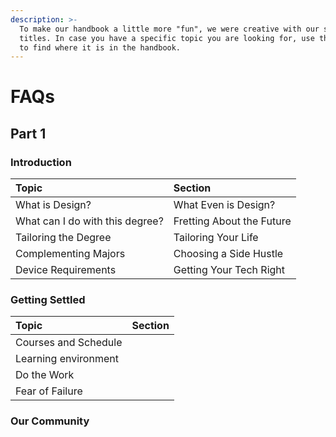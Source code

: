 ```yaml
---
description: >-
  To make our handbook a little more "fun", we were creative with our section
  titles. In case you have a specific topic you are looking for, use this page
  to find where it is in the handbook.
---
```


# FAQs

## Part 1

### Introduction

| Topic | Section |
| :--- | :--- |
| What is Design? | What Even is Design?  |
| What can I do with this degree? | Fretting About the Future |
| Tailoring the Degree | Tailoring Your Life |
| Complementing Majors | Choosing a Side Hustle |
| Device Requirements | Getting Your Tech Right |

### Getting Settled

| Topic | Section |
| :--- | :--- |
| Courses and Schedule |  |
| Learning environment |  |
| Do the Work |  |
| Fear of Failure |  |

### Our Community



